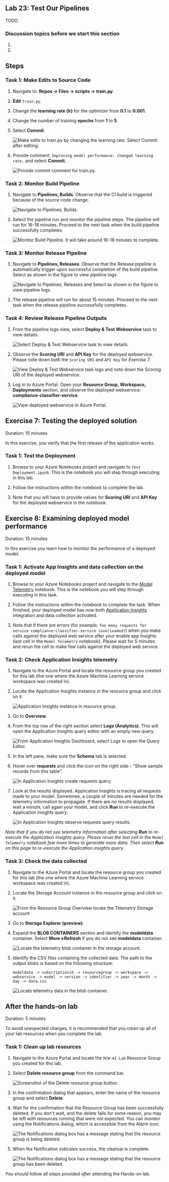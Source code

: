 ## Lab 23:  Test Our Pipelines

TODO


### Discussion topics before we start this section  

1. 
2. 

## Steps

### Task 1: Make Edits to Source Code

1. Navigate to: **Repos -> Files -> scripts -> train.py**.

2. **Edit** `train.py`.

3. Change the **learning rate (lr)** for the optimizer from **0.1** to **0.001**.

4. Change the number of training **epochs** from **1** to **5**.

5. Select **Commit**.

    ![Make edits to train.py by changing the learning rate. Select Commit after editing.](media/44_1.png 'Edit Train.py')
    
6. Provide comment: `Improving model performance: changed learning rate.` and select **Commit**.

    ![Provide commit comment for train.py.](media/45_1.png 'Commit - Comment')
    
### Task 2: Monitor Build Pipeline

1. Navigate to **Pipelines, Builds**. Observe that the CI build is triggered because of the source code change. 

   ![Navigate to Pipelines, Builds.](media/46_1.png 'Pipelines - Builds')
   
2. Select the pipeline run and monitor the pipeline steps. The pipeline will run for 16-18 minutes. Proceed to the next task when the build pipeline successfully completes.
    
   ![Monitor Build Pipeline. It will take around 16-18 minutes to complete.](media/47.png 'Build Pipeline Steps')

### Task 3: Monitor Release Pipeline

1. Navigate to **Pipelines, Releases**. Observe that the Release pipeline is automatically trigger upon successful completion of the build pipeline. Select as shown in the figure to view pipeline logs. 
    
   ![Navigate to Pipelines, Releases and Select as shown in the figure to view pipeline logs.](media/48.png 'Pipelines - Releases')
   
2. The release pipeline will run for about 15 minutes. Proceed to the next task when the release pipeline successfully completes.

### Task 4: Review Release Pipeline Outputs

1. From the pipeline logs view, select **Deploy & Test Webservice** task to view details.

    ![Select Deploy & Test Webservice task to view details.](media/50.png 'Pipeline Logs')
    
2. Observe the **Scoring URI** and **API Key** for the deployed webservice. Please note down both the `Scoring URI` and `API Key` for *Exercise 7*.

    ![View Deploy & Test Webservice task logs and note down the Scoring URI of the deployed webservice.](media/51.png 'Deploy & Test Webservice Task Logs')

3. Log in to Azure Portal. Open your **Resource Group, Workspace, Deployments** section, and observe the deployed webservice: **compliance-classifier-service**.

    ![View deployed webservice in Azure Portal.](media/52.png 'Azure Portal - Workspace, Deployments')




## Exercise 7: Testing the deployed solution

Duration: 15 minutes

In this exercise, you verify that the first release of the application works.

### Task 1: Test the Deployment

1. Browse to your Azure Notebooks project and navigate to `Test Deployment.ipynb`. This is the notebook you will step through executing in this lab.

2. Follow the instructions within the notebook to complete the lab.

3. Note that you will have to provide values for **Scoring URI** and **API Key** for the deployed webservice in the notebook.
 

## Exercise 8: Examining deployed model performance

Duration: 15 minutes

In this exercise you learn how to monitor the performance of a deployed model.

### Task 1: Activate App Insights and data collection on the deployed model

1. Browse to your Azure Notebooks project and navigate to the [Model Telemetry](notebooks/Model%20Telemetry.ipynb) notebook. This is the notebook you will step through executing in this task.

2. Follow the instructions within the notebook to complete the task. When finished, your deployed model has now both [Application Insights](https://docs.microsoft.com/en-us/azure/azure-monitor/app/app-insights-overview) integration and data collection activated.

3. Note that if there are errors (for example, `Too many requests for service compliance-classifier-service (overloaded)`) when you make calls against the deployed web service after your enable app insights (last cell in the `Model Telemetry` notebook). Please wait for 5 minutes and rerun the cell to make few calls against the deployed web service.

### Task 2: Check Application Insights telemetry

1. Navigate to the Azure Portal and locate the resource group you created for this lab (the one where the Azure Machine Learning service workspace was created in).

2. Locate the Application Insights instance in the resource group and click on it.

    ![Application Insights instance in resource group.](media/telemetry-01.png 'Resource Group Overview')

3. Go to **Overview**.

4. From the top row of the right section select **Logs (Analytics)**. This will open the Application Insights query editor with an empty new query.

    ![From Application Insights Dashboard, select Logs to open the Query Editor.](media/telemetry-02.png 'Application Insights - Dashboard')

5. In the left pane, make sure the **Schema** tab is selected. 

6. Hover over **requests** and click the icon on the right side - "Show sample records from this table". 

    ![In Application Insights create requests query.](media/telemetry-03.png 'Create Requests Query')

7. Look at the results displayed. Application Insights is tracing all requests made to your model. Sometimes, a couple of minutes are needed for the telemetry information to propagate. If there are no results displayed, wait a minute, call again your model, and click **Run** to re-execute the Application Insights query. 

   ![In Application Insights observe requests query results.](media/telemetry-04.png 'Requests Query Results')

*Note that if you do not see telemetry information after selecting **Run** to re-execute the Application insights query. Please rerun the last cell in the `Model Telemetry` notebook few more times to generate more data. Then select **Run** on this page to re-execute the Application insights query.*

### Task 3: Check the data collected

1. Navigate to the Azure Portal and locate the resource group you created for this lab (the one where the Azure Machine Learning service workspace was created in).
2. Locate the Storage Account instance in the resource group and click on it.

    ![From the Resource Group Overview locate the Telemetry Storage account](media/telemetry-05.png 'Resource Group Overview')

3. Go to **Storage Explorer (preview)**.

4. Expand the **BLOB CONTAINERS** section and identify the **modeldata** container. Select **More->Refresh** if you do not see **modeldata** container.

    ![Locate the telemetry blob container in the storage account.](media/telemetry-06.png 'Storage Explorer') 

5. Identify the CSV files containing the collected data. The path to the output blobs is based on the following structure:

    `modeldata -> subscriptionid -> resourcegroup -> workspace -> webservice -> model -> version -> identifier -> year -> month -> day -> data.csv`

    ![Locate telemetry data in the blob container.](media/telemetry-07.png 'Storage Explorer - data.csv')


## After the hands-on lab 

Duration: 5 minutes

To avoid unexpected charges, it is recommended that you clean up all of your lab resources when you complete the lab.

### Task 1: Clean up lab resources

1.  Navigate to the Azure Portal and locate the `MCW-AI-Lab` Resource Group you created for this lab.

2.  Select **Delete resource group** from the command bar.

    ![Screenshot of the Delete resource group button.](media/image71.png 'Delete resource group button')

3.  In the confirmation dialog that appears, enter the name of the resource group and select **Delete**.

4.  Wait for the confirmation that the Resource Group has been successfully deleted. If you don't wait, and the delete fails for some reason, you may be left with resources running that were not expected. You can monitor using the Notifications dialog, which is accessible from the Alarm icon.

    ![The Notifications dialog box has a message stating that the resource group is being deleted.](media/image72.png 'Delete Resource Group Notification Dialog')

5.  When the Notification indicates success, the cleanup is complete.

    ![The Notifications dialog box has a message stating that the resource group has been deleted.](media/image73.png 'Delete Resource Group Notification Dialog')

You should follow all steps provided _after_ attending the Hands-on lab.

